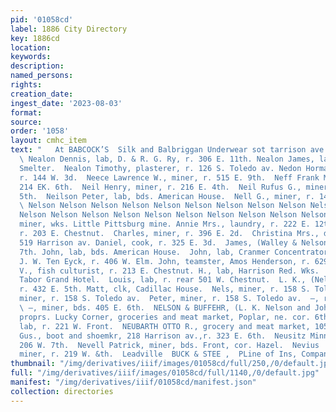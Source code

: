 ```yaml
---
pid: '01058cd'
label: 1886 City Directory
key: 1886cd
location: 
keywords: 
description: 
named_persons: 
rights: 
creation_date: 
ingest_date: '2023-08-03'
format: 
source: 
order: '1058'
layout: cmhc_item
text: "   At BABCOCK’S  Silk and Balbriggan Underwear sot tarrison ave.  NEA 197 NEV
  \ Nealon Dennis, lab, D. & R. G. Ry, r. 306 E. 11th. Nealon James, lab, American
  Smelter.  Nealon Timothy, plasterer, r. 126 S. Toledo av. Nedon Hormadas, blksmith,
  r. 144 W. 3d.  Neece Lawrence W., miner, r. 515 E. 9th.  Neff Frank M., piano tuner,
  214 EK. 6th.  Neil Henry, miner, r. 216 E. 4th.  Neil Rufus G., miner, r. 524 E.
  5th.  Neilson Peter, lab, bds. American House.  Nell G., miner, r. 140 S. Hemlock.
  \ Nelson Nelson Nelson Nelson Nelson Nelson Nelson Nelson Nelson Nelson Nelson Nelson
  Nelson Nelson Nelson Nelson Nelson Nelson Nelson Nelson Nelson Nelson  Anderson,
  miner, wks. Little Pittsburg mine. Annie Mrs., laundry, r. 222 E. 12th.  A., lab,
  r. 203 E. Chestnut.  Charles, miner, r. 396 E. 2d.  Christina Mrs., dressmkr, r.
  519 Harrison av. Daniel, cook, r. 325 E. 3d.  James, (Walley & Nelson,) r. 116 BK.
  7th. John, lab, bds. American House.  John, lab, Cranmer Concentrator.  John, teamster,
  J. W. Ten Eyck, r. 406 W. Elm. John, teamster, Amos Henderson, r. 629 E. 5th. John
  V., fish culturist, r. 213 E. Chestnut. H., lab, Harrison Red. Wks.  Lee, cook,
  Tabor Grand Hotel.  Louis, lab, r. rear 501 W. Chestnut.  L. K., (Nelson & Buffehr,)
  r. 432 E. 5th. Matt, clk, Cadillac House.  Nels, miner, r. 158 S. Toledo av.  Ole,
  miner, r. 158 S. Toledo av.  Peter, miner, r. 158 S. Toledo av.  —, r. 406 EK. 12th.
  \ —, miner, bds. 405 E. 6th.  NELSON & BUFFEHR, (L. K. Nelson and John Buffehr,)
  proprs. Lucky Corner, groceries and meat market, Poplar, ne. cor. 6th  Nemanez Martin,
  lab, r. 221 W. Front.  NEUBARTH OTTO R., grocery and meat market, 105 Oak.  Neuman
  Gus., boot and shoemkr, 218 Harrison av.,r. 323 E. 6th.  Neusitz Minnie Mrs., r.
  206 W. 7th.  Nevell Patrick, miner, bds. Front, cor. Hazel.  Nevius  Robert L.,
  miner, r. 219 W. &th.  Leadville  BUCK & STEE ,  PLine of Ins, Companies in "
thumbnail: "/img/derivatives/iiif/images/01058cd/full/250,/0/default.jpg"
full: "/img/derivatives/iiif/images/01058cd/full/1140,/0/default.jpg"
manifest: "/img/derivatives/iiif/01058cd/manifest.json"
collection: directories
---
```

